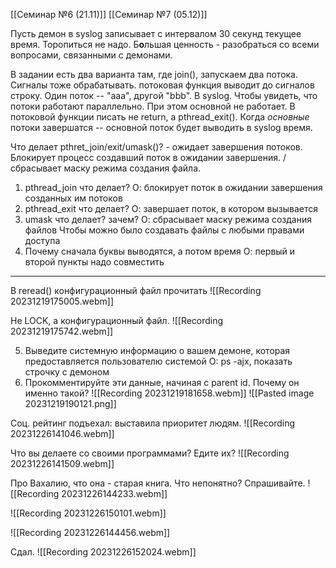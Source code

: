 [[Семинар №6 (21.11)]]
[[Семинар №7 (05.12)]]

Пусть демон в syslog записывает с интервалом 30 секунд текущее время.
Торопиться не надо. Б**о**льшая ценность - разобраться со всеми вопросами, связанными с демонами.

В задании есть два варианта там, где join(), запускаем два потока. Сигналы тоже обрабатывать. потоковая функция выводит до сигналов строку. Один поток -- "aaa", другой "bbb". В syslog. Чтобы увидеть, что потоки работают параллельно. При этом основной не работает. В потоковой функции писать не return, а pthread_exit(). Когда *основные* потоки завершатся -- основной поток будет выводить в syslog время.

Что делает pthret_join/exit/umask()? - ожидает завершения потоков. Блокирует процесс создавший поток в ожидании завершения. / сбрасывает маску режима создания файла. 

1) pthread_join что делает?
О: блокирует поток в ожидании завершения созданных им потоков
2) pthread_exit что делает?
О: завершает поток, в котором вызывается
3) umask что делает? зачем?
О: сбрасывает маску режима создания файлов
Чтобы можно было создавать файлы с любыми правами доступа
4) Почему сначала буквы выводятся, а потом время
О: первый и второй пункты надо совместить

---

В reread() конфигурационный файл прочитать
![[Recording 20231219175005.webm]]

Не LOCK, а конфигурационный файл.
![[Recording 20231219175742.webm]]

5) Выведите системную информацию о вашем демоне, которая предоставляется пользователю системой
О: ps -ajx, показать строчку с демоном
6) Прокомментируйте эти данные, начиная с parent id. Почему он именно такой?
![[Recording 20231219181658.webm]]
![[Pasted image 20231219190121.png]]

Соц. рейтинг подъехал: выставила приоритет людям. 
![[Recording 20231226141046.webm]]

Что вы делаете со своими программами? Едите их?
![[Recording 20231226141509.webm]]

Про Вахалию, что она - старая книга. Что непонятно? Спрашивайте. 
![[Recording 20231226144233.webm]]


![[Recording 20231226150101.webm]]

![[Recording 20231226144456.webm]]

Сдал.
![[Recording 20231226152024.webm]]